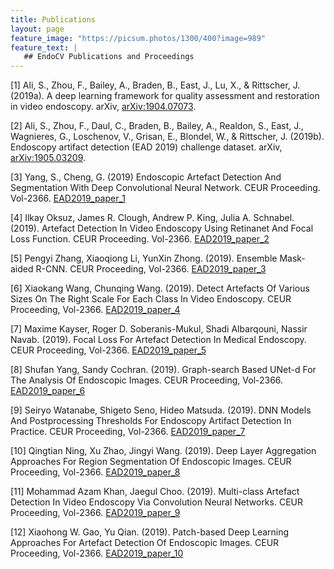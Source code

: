 ```yaml
---
title: Publications 
layout: page
feature_image: "https://picsum.photos/1300/400?image=989"
feature_text: |
   ## EndoCV Publications and Proceedings
---
```



[1]  Ali, S., Zhou, F., Bailey, A., Braden, B., East, J., Lu, X., & Rittscher, J. (2019a). A deep learning framework for quality assessment and restoration in video endoscopy. arXiv, [arXiv:1904.07073](https://arxiv.org/abs/1904.07073).

[2]  Ali, S., Zhou, F., Daul, C., Braden, B., Bailey, A., Realdon, S., East, J., Wagnieres, G., Loschenov, V., Grisan, E., Blondel, W., & Rittscher, J. (2019b). Endoscopy artifact detection (EAD 2019) challenge dataset. arXiv, [arXiv:1905.03209](https://arxiv.org/abs/1905.03209).

[3] Yang, S., Cheng, G. (2019) Endoscopic Artefact Detection And Segmentation With Deep Convolutional Neural Network. CEUR Proceeding. Vol-2366. [EAD2019_paper_1](http://ceur-ws.org/Vol-2366/EAD2019_paper_1.pdf)

[4] Ilkay Oksuz, James R. Clough, Andrew P. King, Julia A. Schnabel. (2019). Artefact Detection In Video Endoscopy Using Retinanet And Focal Loss Function. CEUR Proceeding. Vol-2366. [EAD2019_paper_2](http://ceur-ws.org/Vol-2366/EAD2019_paper_2.pdf)

[5] Pengyi Zhang, Xiaoqiong Li, YunXin Zhong. (2019). Ensemble Mask-aided R-CNN. CEUR Proceeding, Vol-2366. [EAD2019_paper_3](http://ceur-ws.org/Vol-2366/EAD2019_paper_3.pdf)


[6] Xiaokang Wang, Chunqing Wang. (2019). Detect Artefacts Of Various Sizes On The Right Scale For Each Class In Video Endoscopy. CEUR Proceeding, Vol-2366. [EAD2019_paper_4](http://ceur-ws.org/Vol-2366/EAD2019_paper_4.pdf)

[7] Maxime Kayser, Roger D. Soberanis-Mukul, Shadi Albarqouni, Nassir Navab. (2019). Focal Loss For Artefact Detection In Medical Endoscopy. CEUR Proceeding, Vol-2366. [EAD2019_paper_5](http://ceur-ws.org/Vol-2366/EAD2019_paper_5.pdf)

[8] Shufan Yang, Sandy Cochran. (2019). Graph-search Based UNet-d For The Analysis Of Endoscopic Images. CEUR Proceeding, Vol-2366. [EAD2019_paper_6](http://ceur-ws.org/Vol-2366/EAD2019_paper_6.pdf)

[9] Seiryo Watanabe, Shigeto Seno, Hideo Matsuda. (2019). DNN Models And Postprocessing Thresholds For Endoscopy Artifact Detection In Practice. CEUR Proceeding, Vol-2366. [EAD2019_paper_7](http://ceur-ws.org/Vol-2366/EAD2019_paper_7.pdf) 

[10] Qingtian Ning, Xu Zhao, Jingyi Wang. (2019). Deep Layer Aggregation Approaches For Region Segmentation Of Endoscopic Images. CEUR Proceeding, Vol-2366. [EAD2019_paper_8](http://ceur-ws.org/Vol-2366/EAD2019_paper_8.pdf)

[11] Mohammad Azam Khan, Jaegul Choo. (2019). Multi-class Artefact Detection In Video Endoscopy Via Convolution Neural Networks. CEUR Proceeding, Vol-2366. [EAD2019_paper_9](http://ceur-ws.org/Vol-2366/EAD2019_paper_9.pdf)

[12] Xiaohong W. Gao, Yu Qian. (2019). Patch-based Deep Learning Approaches For Artefact Detection Of Endoscopic Images. CEUR Proceeding, Vol-2366. [EAD2019_paper_10](http://ceur-ws.org/Vol-2366/EAD2019_paper_10.pdf) 


